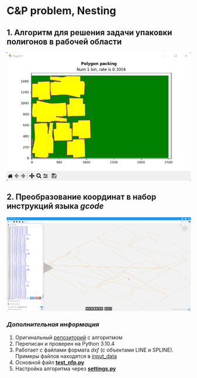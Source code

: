# С&P problem, Nesting

## 1. Алгоритм для решения задачи упаковки полигонов в рабочей области 
![doc_2023-01-15_21-32-12.png](screenshots%2Fdoc_2023-01-15_21-32-12.png)

## 2. Преобразование координат в набор инструкций языка *gcode*
![doc_2023-01-15_21-32-03.png](screenshots%2Fdoc_2023-01-15_21-32-03.png)


### *Дополнительная информация*
1. Оригинальный [репозиторий](https://github.com/liangxuCHEN/no_fit_polygon) с алгоритмом
2. Переписан и проверен на Python 3.10.4 
3. Работает с файлами формата *dxf* (с объектами LINE и SPLINE). Примеры файлов находятся в [input_data](input_data)
4. Основной файл  **[test_nfp.py](test_nfp.py)**
5. Настройка алгоритма через **[settings.py](settings.py)**

